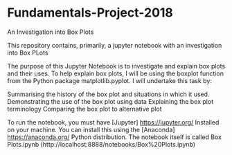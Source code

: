 # Fundamentals-Project-2018
An Investigation into Box Plots

This repository contains, primarily, a jupyter notebook with an investigation into Box PLots

The purpose of this Jupyter Notebook is to investigate and explain box plots and their uses. To help explain box plots, I will be using the boxplot function from the Python package matplotlib.pyplot. I will undertake this task by:

Summarising the history of the box plot and situations in which it used.
Demonstrating the use of the box plot using data
Explaining the box plot terminology
Comparing the box plot to alternative plot

To run the notebook, you must have [Jupyter] https://jupyter.org/ Installed on your machine.  You can install this using the [Anaconda] https://anaconda.org/ Python distribution.  The notebook itself is called Box Plots.ipynb (http://localhost:8888/notebooks/Box%20Plots.ipynb)